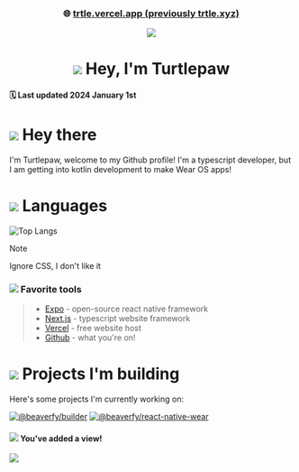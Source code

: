 <div align="center">
<!-- <img src="./assets/banner.png" alt="Turtlepaw Banner"/> -->

### 🌐 [trtle.vercel.app (previously trtle.xyz)](https://trtle.vercel.app)

![](https://komarev.com/ghpvc/?username=turtlepaw&style=for-the-badge)

# ![](https://cdn.discordapp.com/emojis/394101112652693526.gif?size=32) Hey, I'm Turtlepaw

</div>

#### 🗓️ Last updated 2024 January 1st

# ![](https://cdn.discordapp.com/emojis/380069533752360970.png?size=32) Hey there

I'm Turtlepaw, welcome to my Github profile! I'm a typescript developer, but I am getting into kotlin development to make Wear OS apps!

# ![](https://cdn.discordapp.com/emojis/496335045007638528.png?size=32) Languages

![Top Langs](https://github-readme-stats.vercel.app/api/top-langs/?username=turtlepaw&layout=compact&theme=dark)

> [!NOTE]
> Ignore CSS, I don't like it

### ![](https://cdn.discordapp.com/emojis/351097460589854720.png?size=24) Favorite tools

> - [Expo](https://expo.dev/) - open-source react native framework
> - [Next.js](https://nextjs.org/) - typescript website framework
> - [Vercel](https://vercel.com/) - free website host
> - [Github](https://github.com/) - what you're on!

# ![](https://cdn.discordapp.com/emojis/455010658157592587.gif?size=32) Projects I'm building

Here's some projects I'm currently working on:

[![@beaverfy/builder](https://github-readme-stats.vercel.app/api/pin/?username=beaverfy&repo=builder&theme=dark)](https://github.com/beaverfy/builder/)
[![@beaverfy/react-native-wear](https://github-readme-stats.vercel.app/api/pin/?username=beaverfy&repo=react-native-wear&theme=dark)](https://github.com/beaverfy/react-native-wear/)

#### ![](https://cdn.discordapp.com/emojis/351097460589854720.png?size=16) You've added a view!

![](https://komarev.com/ghpvc/?username=turtlepaw&style=for-the-badge)
